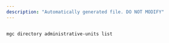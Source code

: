 ```yaml
---
description: "Automatically generated file. DO NOT MODIFY"
---
```


```cli

mgc directory administrative-units list

```